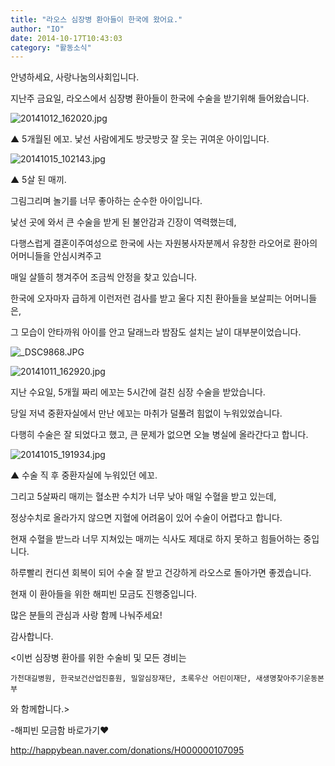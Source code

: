 ```yaml
---
title: "라오스 심장병 환아들이 한국에 왔어요."
author: "IO"
date: 2014-10-17T10:43:03
category: "활동소식"
---
```


안녕하세요, 사랑나눔의사회입니다.

지난주 금요일, 라오스에서 심장병 환아들이 한국에 수술을 받기위해 들어왔습니다.

![20141012_162020.jpg](/files/attach/images/2318/435/032/0cc55cf92777f42533ca7655cca53a7b.jpg)

▲ 5개월된 에꼬. 낯선 사람에게도 방긋방긋 잘 웃는 귀여운 아이입니다.

![20141015_102143.jpg](/files/attach/images/2318/435/032/59756570a99da3112a60994d236380e2.jpg)

▲ 5살 된 매끼.

그림그리며 놀기를 너무 좋아하는 순수한 아이입니다.

낯선 곳에 와서 큰 수술을 받게 된 불안감과 긴장이 역력했는데,

다행스럽게 결혼이주여성으로 한국에 사는 자원봉사자분께서 유창한 라오어로 환아의 어머니들을 안심시켜주고

매일 살뜰히 챙겨주어 조금씩 안정을 찾고 있습니다.

한국에 오자마자 급하게 이런저런 검사를 받고 울다 지친 환아들을 보살피는 어머니들은,

그 모습이 안타까워 아이를 안고 달래느라 밤잠도 설치는 날이 대부분이었습니다.

![_DSC9868.JPG](/files/attach/images/2318/435/032/400a5311213e447e9160ba4b8d1d2dd2.JPG)

![20141011_162920.jpg](/files/attach/images/2318/435/032/33d37819b92b27ecc8c9b39b00882f1a.jpg)

지난 수요일, 5개월 짜리 에꼬는 5시간에 걸친 심장 수술을 받았습니다.

당일 저녁 중환자실에서 만난 에꼬는 마취가 덜풀려 힘없이 누워있었습니다.

다행히 수술은 잘 되었다고 했고, 큰 문제가 없으면 오늘 병실에 올라간다고 합니다.

![20141015_191934.jpg](/files/attach/images/2318/435/032/38c4c262d088da10981329a9a98c120e.jpg)

▲ 수술 직 후 중환자실에 누워있던 에꼬.

그리고 5살짜리 매끼는 혈소판 수치가 너무 낮아 매일 수혈을 받고 있는데,

정상수치로 올라가지 않으면 지혈에 어려움이 있어 수술이 어렵다고 합니다.

현재 수혈을 받느라 너무 지쳐있는 매끼는 식사도 제대로 하지 못하고 힘들어하는 중입니다.

하루빨리 컨디션 회복이 되어 수술 잘 받고 건강하게 라오스로 돌아가면 좋겠습니다.

현재 이 환아들을 위한 해피빈 모금도 진행중입니다.

많은 분들의 관심과 사랑 함께 나눠주세요!

감사합니다.

<이번 심장병 환아를 위한 수술비 및 모든 경비는

`가천대길병원, 한국보건산업진흥원, 밀알심장재단, 초록우산 어린이재단, 새생명찾아주기운동본부`

와 함께합니다.>

-해피빈 모금함 바로가기♥

http://happybean.naver.com/donations/H000000107095
